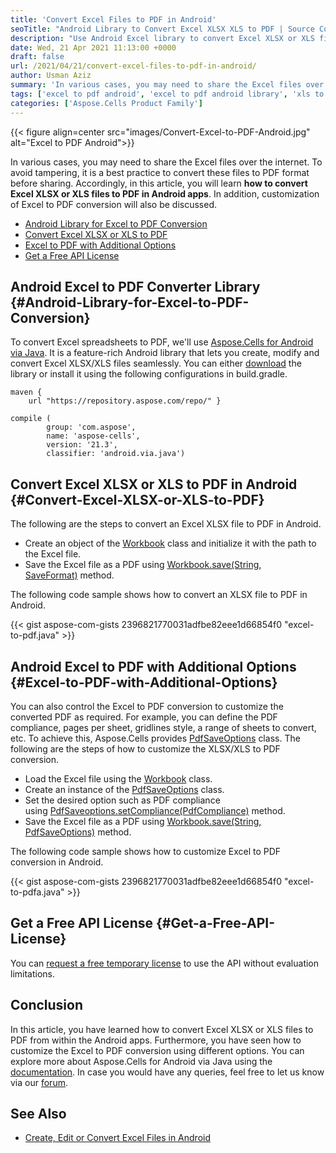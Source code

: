 ```yaml
---
title: 'Convert Excel Files to PDF in Android'
seoTitle: "Android Library to Convert Excel XLSX XLS to PDF | Source Code"
description: "Use Android Excel library to convert Excel XLSX or XLS files to PDF in Android apps. Use additional options to convert Excel spreadsheets to PDF."
date: Wed, 21 Apr 2021 11:13:00 +0000
draft: false
url: /2021/04/21/convert-excel-files-to-pdf-in-android/
author: Usman Aziz
summary: 'In various cases, you may need to share the Excel files over the internet. To avoid tampering, it is a best practice to convert these files to PDF format before sharing. Accordingly, in this article, you will learn **how to convert Excel XLSX or XLS files to PDF in Android apps**. In addition, customization of Excel to PDF conversion will also be discussed.'
tags: ['excel to pdf android', 'excel to pdf android library', 'xls to pdf android', 'xlsx to pdf android']
categories: ['Aspose.Cells Product Family']
---
```




{{< figure align=center src="images/Convert-Excel-to-PDF-Android.jpg" alt="Excel to PDF Android">}}


In various cases, you may need to share the Excel files over the internet. To avoid tampering, it is a best practice to convert these files to PDF format before sharing. Accordingly, in this article, you will learn **how to convert Excel XLSX or XLS files to PDF in Android apps**. In addition, customization of Excel to PDF conversion will also be discussed.

*   [Android Library for Excel to PDF Conversion][1]
*   [Convert Excel XLSX or XLS to PDF][2]
*   [Excel to PDF with Additional Options][3]
*   [Get a Free API License][4]

## Android Excel to PDF Converter Library {#Android-Library-for-Excel-to-PDF-Conversion}

To convert Excel spreadsheets to PDF, we'll use [Aspose.Cells for Android via Java][5]. It is a feature-rich Android library that lets you create, modify and convert Excel XLSX/XLS files seamlessly. You can either [download][6] the library or install it using the following configurations in build.gradle.

```
maven {
    url "https://repository.aspose.com/repo/" }
```
```
compile (
        group: 'com.aspose',
        name: 'aspose-cells',
        version: '21.3',
        classifier: 'android.via.java')
```

## Convert Excel XLSX or XLS to PDF in Android {#Convert-Excel-XLSX-or-XLS-to-PDF}

The following are the steps to convert an Excel XLSX file to PDF in Android.

*   Create an object of the [Workbook][7] class and initialize it with the path to the Excel file.
*   Save the Excel file as a PDF using [Workbook.save(String, SaveFormat)][8] method.

The following code sample shows how to convert an XLSX file to PDF in Android.

{{< gist aspose-com-gists 2396821770031adfbe82eee1d66854f0 "excel-to-pdf.java" >}}

## Android Excel to PDF with Additional Options {#Excel-to-PDF-with-Additional-Options}

You can also control the Excel to PDF conversion to customize the converted PDF as required. For example, you can define the PDF compliance, pages per sheet, gridlines style, a range of sheets to convert, etc. To achieve this, Aspose.Cells provides [PdfSaveOptions][9] class. The following are the steps of how to customize the XLSX/XLS to PDF conversion.

*   Load the Excel file using the [Workbook][10] class.
*   Create an instance of the [PdfSaveOptions][11] class.
*   Set the desired option such as PDF compliance using [PdfSaveoptions.setCompliance(PdfCompliance)][12] method.
*   Save the Excel file as a PDF using [Workbook.save(String, PdfSaveOptions)][13] method.

The following code sample shows how to customize Excel to PDF conversion in Android.

{{< gist aspose-com-gists 2396821770031adfbe82eee1d66854f0 "excel-to-pdfa.java" >}}

## Get a Free API License {#Get-a-Free-API-License}

You can [request a free temporary license][14] to use the API without evaluation limitations.

## Conclusion

In this article, you have learned how to convert Excel XLSX or XLS files to PDF from within the Android apps. Furthermore, you have seen how to customize the Excel to PDF conversion using different options. You can explore more about Aspose.Cells for Android via Java using the [documentation][15]. In case you would have any queries, feel free to let us know via our [forum][16].

## See Also

*   [Create, Edit or Convert Excel Files in Android][17]




[1]: #Android-Library-for-Excel-to-PDF-Conversion
[2]: #Convert-Excel-XLSX-or-XLS-to-PDF
[3]: #Excel-to-PDF-with-Additional-Options
[4]: #Get-a-Free-API-License
[5]: https://products.aspose.com/cells/android-java/
[6]: https://downloads.aspose.com/cells/androidjava
[7]: https://apireference.aspose.com/cells/java/com.aspose.cells/Workbook
[8]: https://apireference.aspose.com/cells/java/com.aspose.cells/workbook#save(java.lang.String,%20int)
[9]: https://apireference.aspose.com/cells/java/com.aspose.cells/PdfSaveOptions
[10]: https://apireference.aspose.com/cells/java/com.aspose.cells/Workbook
[11]: https://apireference.aspose.com/cells/java/com.aspose.cells/PdfSaveOptions
[12]: https://apireference.aspose.com/cells/java/com.aspose.cells/pdfsaveoptions#Compliance
[13]: https://apireference.aspose.com/cells/java/com.aspose.cells/workbook#save(java.lang.String,%20com.aspose.cells.SaveOptions)
[14]: https://purchase.aspose.com/temporary-license
[15]: https://docs.aspose.com/cells/androidjava/
[16]: https://forum.aspose.com/
[17]: https://blog.aspose.com/2013/08/06/introducing-aspose.cells-for-android/





